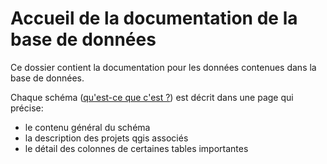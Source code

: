 # Accueil de la documentation de la base de données

Ce dossier contient la documentation pour les données contenues dans la base de données. 

Chaque schéma ([qu'est-ce que c'est ?](../tutos/glossaire.md#schema "Dans une base de données relationnelle, un schéma regroupe différents objets dont des tables, vues et fonctions.")) est décrit dans une page qui précise:
 - le contenu général du schéma
 - la description des projets qgis associés
 - le détail des colonnes de certaines tables importantes